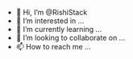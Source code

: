 - 👋 Hi, I’m @RishiStack
- 👀 I’m interested in ...
- 🌱 I’m currently learning ...
- 💞️ I’m looking to collaborate on ...
- 📫 How to reach me ...

<!---
RishiStack/RishiStack is a ✨ special ✨ repository because its `README.md` (this file) appears on your GitHub profile.
You can click the Preview link to take a look at your changes.
--->
